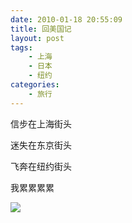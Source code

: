 ```yaml
---
date: 2010-01-18 20:55:09
title: 回美国记
layout: post
tags:
    - 上海
    - 日本
    - 纽约
categories:
    - 旅行
---
```

信步在上海街头

迷失在东京街头

飞奔在纽约街头

我累累累累

![](http://farm8.staticflickr.com/7114/7144150265_299a7d2ef6.jpg)
